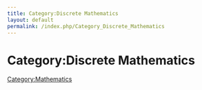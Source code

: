 ```yaml
---
title: Category:Discrete Mathematics
layout: default
permalink: /index.php/Category_Discrete_Mathematics
---
```


# Category:Discrete Mathematics

[Category:Mathematics](Category_Mathematics)